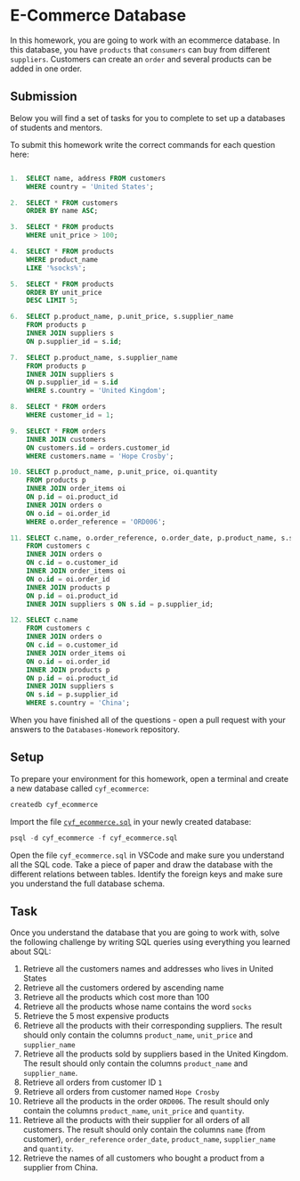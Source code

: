 # E-Commerce Database

In this homework, you are going to work with an ecommerce database. In this database, you have `products` that `consumers` can buy from different `suppliers`. Customers can create an `order` and several products can be added in one order.

## Submission

Below you will find a set of tasks for you to complete to set up a databases of students and mentors.

To submit this homework write the correct commands for each question here:

```sql

1.  SELECT name, address FROM customers
    WHERE country = 'United States';

2.  SELECT * FROM customers
    ORDER BY name ASC;

3.  SELECT * FROM products
    WHERE unit_price > 100;

4.  SELECT * FROM products
    WHERE product_name
    LIKE '%socks%';

5.  SELECT * FROM products
    ORDER BY unit_price
    DESC LIMIT 5;

6.  SELECT p.product_name, p.unit_price, s.supplier_name
    FROM products p
    INNER JOIN suppliers s
    ON p.supplier_id = s.id;

7.  SELECT p.product_name, s.supplier_name
    FROM products p
    INNER JOIN suppliers s
    ON p.supplier_id = s.id
    WHERE s.country = 'United Kingdom';

8.  SELECT * FROM orders
    WHERE customer_id = 1;

9.  SELECT * FROM orders
    INNER JOIN customers
    ON customers.id = orders.customer_id
    WHERE customers.name = 'Hope Crosby';

10. SELECT p.product_name, p.unit_price, oi.quantity
    FROM products p
    INNER JOIN order_items oi
    ON p.id = oi.product_id
    INNER JOIN orders o
    ON o.id = oi.order_id
    WHERE o.order_reference = 'ORD006';

11. SELECT c.name, o.order_reference, o.order_date, p.product_name, s.supplier_name, oi.quantity
    FROM customers c
    INNER JOIN orders o
    ON c.id = o.customer_id
    INNER JOIN order_items oi
    ON o.id = oi.order_id
    INNER JOIN products p
    ON p.id = oi.product_id
    INNER JOIN suppliers s ON s.id = p.supplier_id;

12. SELECT c.name
    FROM customers c
    INNER JOIN orders o
    ON c.id = o.customer_id
    INNER JOIN order_items oi
    ON o.id = oi.order_id
    INNER JOIN products p
    ON p.id = oi.product_id
    INNER JOIN suppliers s
    ON s.id = p.supplier_id
    WHERE s.country = 'China';

```

When you have finished all of the questions - open a pull request with your answers to the `Databases-Homework` repository.

## Setup

To prepare your environment for this homework, open a terminal and create a new database called `cyf_ecommerce`:

```sql
createdb cyf_ecommerce
```

Import the file [`cyf_ecommerce.sql`](./cyf_ecommerce.sql) in your newly created database:

```sql
psql -d cyf_ecommerce -f cyf_ecommerce.sql
```

Open the file `cyf_ecommerce.sql` in VSCode and make sure you understand all the SQL code. Take a piece of paper and draw the database with the different relations between tables. Identify the foreign keys and make sure you understand the full database schema.

## Task

Once you understand the database that you are going to work with, solve the following challenge by writing SQL queries using everything you learned about SQL:

1. Retrieve all the customers names and addresses who lives in United States
2. Retrieve all the customers ordered by ascending name
3. Retrieve all the products which cost more than 100
4. Retrieve all the products whose name contains the word `socks`
5. Retrieve the 5 most expensive products
6. Retrieve all the products with their corresponding suppliers. The result should only contain the columns `product_name`, `unit_price` and `supplier_name`
7. Retrieve all the products sold by suppliers based in the United Kingdom. The result should only contain the columns `product_name` and `supplier_name`.
8. Retrieve all orders from customer ID `1`
9. Retrieve all orders from customer named `Hope Crosby`
10. Retrieve all the products in the order `ORD006`. The result should only contain the columns `product_name`, `unit_price` and `quantity`.
11. Retrieve all the products with their supplier for all orders of all customers. The result should only contain the columns `name` (from customer), `order_reference` `order_date`, `product_name`, `supplier_name` and `quantity`.
12. Retrieve the names of all customers who bought a product from a supplier from China.
